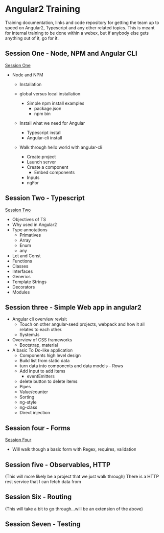 # Angular2 Training

Training documentation, links and code repository for getting the team up to speed on Angular2, Typescript and any other related topics.
This is meant for internal training to be done within a webex, but if anybody else gets anything out of it, go for it.

## Session One - Node, NPM and Angular CLI

[Session One](session-one/readme.md)

+ Node and NPM
  + Installation
  + global versus local installation
    + Simple npm install examples
	  + package.json
	  + npm bin

  + Install what we need for Angular
    + Typescript install
	+ Angular-cli install
	
  + Walk through hello world with angular-cli
    + Create project
	+ Launch server
	+ Create a component
	  + Embed components
	+ Inputs
	+ ngFor
	
	

## Session Two - Typescript

[Session Two](session-two/readme.md)

+ Objectives of TS
+ Why used in Angular2
+ Type annotations
  * Primatives
  * Array 
  * Enum
  * any
+ Let and Const
+ Functions
+ Classes
+ Interfaces
+ Generics
+ Template Strings
+ Decorators
+ Modules 
  




## Session three - Simple Web app in angular2

+ Angular cli overview revisit
  + Touch on other angular-seed projects, webpack and how it all relates to each other.
  + SystemJs
+ Overview of CSS frameworks
  + Bootstrap, material
+ A basic To Do-like application
  + Components high level design
  + Build list from static data
  + turn data into components and data models - Rows
  + Add input to add items
    + eventEmitters
  + delete button to delete items
  + Pipes
  + Value/counter
  + Sorting
  + ng-style
  + ng-class
  + Direct injection 
  
## Session four - Forms

[Session Four](session-four/readme.md)

+ Will walk though a basic form with Regex, requires, validation


## Session five - Observables, HTTP

(This will more likely be a project that we just walk through)
There is a HTTP rest service that I can fetch data from 


## Session Six - Routing
(This will take a bit to go through...will be an extension of the above)

## Session Seven - Testing
 

 

